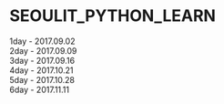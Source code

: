 # SEOULIT_PYTHON_LEARN

1day - 2017.09.02<br/>
2day - 2017.09.09<br/>
3day - 2017.09.16<br/>
4day - 2017.10.21<br/>
5day - 2017.10.28<br/>
6day - 2017.11.11<br/>
